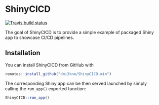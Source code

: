 
# ShinyCICD

<!-- badges: start -->
[![Travis build status](https://travis-ci.com/dmi3kno/ShinyCICD-min.svg?branch=master)](https://travis-ci.com/dmi3kno/ShinyCICD-min)
<!-- badges: end -->

The goal of ShinyCICD is to provide a simple example of packaged Shiny app to showcase CI/CD pipelines.

## Installation

You can install ShinyCICD from GitHub with

``` r
remotes::install_github("dmi3kno/ShinyCICD-min")
```

The corresponding Shiny app can be then served launched by simply calling the `run_app()` exported function:

``` r
ShinyCICD::run_app()
```
